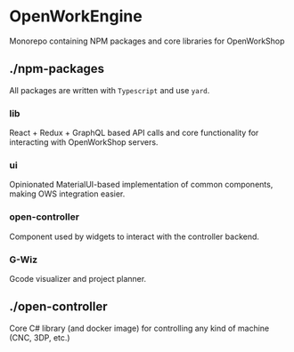# OpenWorkEngine

Monorepo containing NPM packages and core libraries for OpenWorkShop

## ./npm-packages

All packages are written with `Typescript` and use `yard`.

### lib

React + Redux + GraphQL based API calls and core functionality for interacting with OpenWorkShop servers.

### ui

Opinionated MaterialUI-based implementation of common components, making OWS integration easier.

### open-controller

Component used by widgets to interact with the controller backend.

### G-Wiz

Gcode visualizer and project planner.

## ./open-controller

Core C# library (and docker image) for controlling any kind of machine (CNC, 3DP, etc.)
